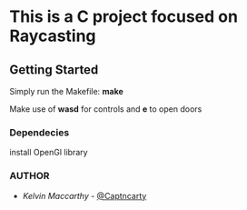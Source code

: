 # This is a C project focused on Raycasting
## Getting Started

Simply run the Makefile: <b>make</b>

Make use of <b>wasd</b> for controls and <b>e</b> to open doors

### Dependecies
install OpenGl library

### AUTHOR
- *Kelvin Maccarthy* - [@Captncarty](https://github.com/Captncarty)
